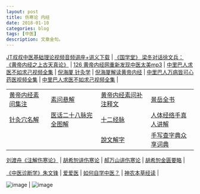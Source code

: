 ```yaml
---
layout: post
title: 伤寒论 内经 
date: 2018-01-10
categories: blog
tags: [中医]
description: 文章金句。
---
```


[JT叔叔中医基础理论视频音频讲座+讲义下载](http://daoyi.yuexinli.com/11692.html) | [《国学堂》 梁冬对话徐文兵： 《黄帝内经之上古天真论》](https://www.bilibili.com/video/av6209897/?from=search&seid=1611147863375217739) | [ 126 黄帝内经网重新发现中医太美mp3](https://pan.baidu.com/s/1eS59Dey#list/path=%2F&parentPath=%2F) | [中里巴人求医不如求己视频全集](http://www.huangdineijing.com/forum-123-1.html) | 
[倪海厦 针灸学](http://v.knowwing.com/CTYX/ZYX/17772e42b59d74cf.html) | [倪海厦解读黄帝内经](http://www.360doc.com/content/17/0330/14/1537536_641405288.shtml) | [中里巴人万病皆可心药医视频全集](http://v.youku.com/v_show/id_XMTcyODMyNDc4NA==.html?spm=a2hzp.8253876.0.0&f=28194530) | [中里巴人求医不如求己视频全集](http://v.youku.com/v_show/id_XMTcyODEwMDk0NA==.html?spm=a2hzp.8253876.0.0&f=28194534) | 

<p>
  </p>


<table>
<tr><td><a href="http://www.tcm100.com/user/hdnjswjz/index.htm" target="_blank">黄帝内经素问集注</a></td><td><a href="http://www.zysj.com.cn/lilunshuji/suwenxuanjie/index.html" target="_blank">素问悬解</a></td><td>
<a href="http://yuedu.163.com/source/c0cf0cfcfbc44677b51a61131e135a6e_4" target="_blank">黄帝内经素问补注释文</a></td><td>
<a href="http://www.zysj.com.cn/lilunshuji/jingyuequanshu/" target="_blank">景岳全书</a></td></tr>

<tr><td><a href="https://wenku.baidu.com/view/9ec8f50ebb68a98271fefa3c.html?pn=51" target="_blank">针灸穴名解</a></td><td><a href="https://www.ddvip.com/weixin/20171127A0UR2T00.html)" target="_blank">医话二十八脉完全图解</a></td><td><a href="http://www.quanxue.cn/CT_ZhongYi/JingLuoIndex.html" target="_blank">十二经脉</a></td><td><a href="http://v.youku.com/v_show/id_XMTY3NzI0NTAw.html?spm=a2h0j.8191423.playlist_content.5~5~5~A&&f=4399562&from=y1.2-3.4.1" target="_blank">人体经络手真人讲解</a></td></tr>

<tr><td></td><td></td><td><a href="http://www.zdic.net/z/swjz/" target="_blank">說文解字</a></td><td><a href="http://www.sharew.cn/" target="_blank">手写查字典众享词典</a></td></tr>
</table>

<p>
  </p>

  
[刘渡舟《注解伤寒论》](https://www.bilibili.com/video/av5279105/?from=search&seid=10505123308258717645#page=26) | [胡希恕讲伤寒论](https://www.bilibili.com/video/av16137342/) | [郝万山讲伤寒论](https://www.bilibili.com/video/av5299854/?from=search&seid=16757318033254442277#page=3) | [胡希恕金匮要略](http://www.huangdineijing.com/forum-105-1.html) | 

<p>
  </p>

[《中医诊断学》朱文锋](https://www.bilibili.com/video/av8791208/?from=search&seid=17837577599471993887#page=3) | [爱爱医](http://signin.iiyi.com/) | [如何自学中医？](https://www.zhihu.com/question/19796475) | [神农本草经读](https://www.zhinuo.space/essence/1731887717.html) | 

<p>
  </p>

![image](http://img.mp.sohu.com/q_70,c_zoom,w_640/upload/20170723/967e95a068cc4f9791acb71a4b5ab70a_th.jpg) | ![image](http://www.med66.com/upload/html/2016/09/yl180501.png)
